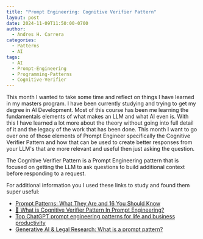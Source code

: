 ```yaml
---
title: "Prompt Engineering: Cognitive Verifier Pattern"
layout: post
date: 2024-11-09T11:50:00-0700
author:
  - Andres H. Carrera
categories:
  - Patterns
  - AI
tags:
  - AI
  - Prompt-Engineering
  - Programming-Patterns
  - Cognitive-Verifier
---
```

This month I wanted to take some time and reflect on things I have learned in my masters program. I have been currently studying and trying to get my degree in AI Development. Most of this course has been me learning the fundamentals elements of what makes an LLM and what AI even is. With this I have learned a lot more about the theory without going into full detail of it and the legacy of the work that has been done. This month I want to go over one of those elements of Prompt Engineer specifically the Cognitive Verifier Pattern and how that can be used to create better responses from your LLM's that are more relevant and useful then just asking the question.

The Cognitive Verifier Pattern is a Prompt Engineering pattern that is focused on getting the LLM to ask questions to build additional context before responding to a request.

For additional information you I used these links to study and found them super useful:

* [Prompt Patterns: What They Are and 16 You Should Know](https://www.prompthub.us/blog/prompt-patterns-what-they-are-and-16-you-should-know)
* [🤔 What is Cognitive Verifier Pattern In Prompt Engineering?](https://www.linkedin.com/posts/sourav-pati-a2909228_what-is-cognitive-verifier-pattern-in-activity-7151226289540993025-Rcbe/)[](https://academy.constructor.org/blog/top-chatgpt-prompt-engineering-patterns-for-life-and-business-productivity)
* [Top ChatGPT prompt engineering patterns for life and business productivity](https://academy.constructor.org/blog/top-chatgpt-prompt-engineering-patterns-for-life-and-business-productivity)
* [Generative AI & Legal Research: What is a prompt pattern?](https://libguides.law.widener.edu/c.php?g=1342893&p=10038411#:~:text=The%20Cognitive%20Verifier%20Pattern%20instructs,response%20to%20your%20original%20question)
